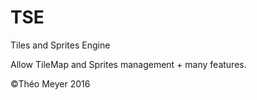 # TSE

Tiles and Sprites Engine

Allow TileMap and Sprites management + many features.

©Théo Meyer 2016

